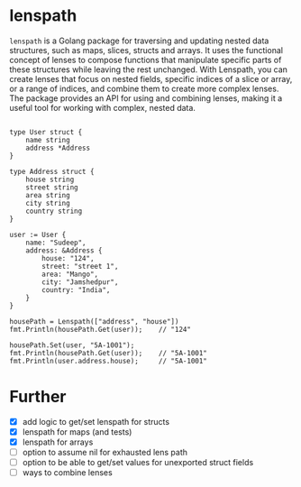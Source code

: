 # lenspath

`lenspath` is a Golang package for traversing and updating nested data structures, such as maps, slices, structs and arrays. It uses the functional concept of lenses to compose functions that manipulate specific parts of these structures while leaving the rest unchanged. With Lenspath, you can create lenses that focus on nested fields, specific indices of a slice or array, or a range of indices, and combine them to create more complex lenses. The package provides an API for using and combining lenses, making it a useful tool for working with complex, nested data.


```golang

type User struct {
    name string
    address *Address
}

type Address struct {
    house string
    street string
    area string
    city string
    country string
}

user := User {
    name: "Sudeep",
    address: &Address {
        house: "124",
        street: "street 1",
        area: "Mango",
        city: "Jamshedpur",
        country: "India",
    }
}

housePath = Lenspath(["address", "house"])
fmt.Println(housePath.Get(user));    // "124"

housePath.Set(user, "5A-1001");
fmt.Println(housePath.Get(user));    // "5A-1001"
fmt.Println(user.address.house);     // "5A-1001"

```


# Further
- [x] add logic to get/set lenspath for structs
- [x] lenspath for maps (and tests)
- [x] lenspath for arrays
- [ ] option to assume nil for exhausted lens path
- [ ] option to be able to get/set values for unexported struct fields 
- [ ] ways to combine lenses
